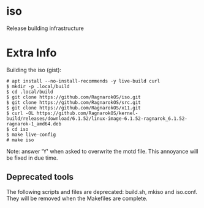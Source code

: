 iso
===

Release building infrastructure

Extra Info
==========

Building the iso (gist):

    # apt install --no-install-recommends -y live-build curl
    $ mkdir -p .local/build
    $ cd .local/build
    $ git clone https://github.com/RagnarokOS/iso.git
    $ git clone https://github.com/RagnarokOS/src.git
    $ git clone https://github.com/RagnarokOS/x11.git
    $ curl -OL https://github.com/RagnarokOS/kernel-build/releases/download/6.1.52/linux-image-6.1.52-ragnarok_6.1.52-ragnarok-1_amd64.deb
    $ cd iso
    $ make live-config
    # make iso

Note: answer 'Y' when asked to overwrite the motd file. This annoyance will
be fixed in due time.

Deprecated tools
----------------

The following scripts and files are deprecated: build.sh, mkiso and iso.conf.  
They will be removed when the Makefiles are complete.

